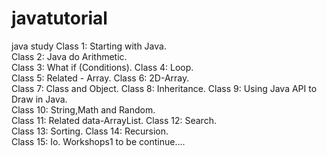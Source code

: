 # javatutorial
java study
Class 1: Starting with Java.  
Class 2: Java do Arithmetic.  
Class 3: What if (Conditions). 
Class 4: Loop.  
Class 5: Related - Array. 
Class 6: 2D-Array.  
Class 7: Class and Object. 
Class 8: Inheritance. 
Class 9: Using Java API to Draw in Java.     
Class 10: String,Math and Random.   
Class 11: Related data-ArrayList. 
Class 12: Search.  
Class 13: Sorting. 
Class 14: Recursion.  
Class 15: Io.
Workshops1
to be continue....
 



 
